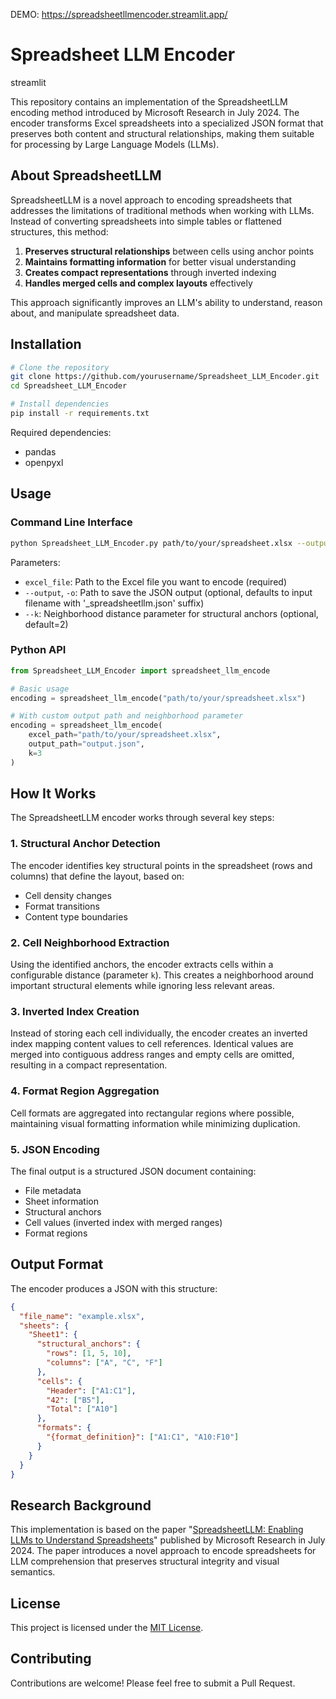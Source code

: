 DEMO: https://spreadsheetllmencoder.streamlit.app/

# Spreadsheet LLM Encoder

streamlit

This repository contains an implementation of the SpreadsheetLLM encoding method introduced by Microsoft Research in July 2024. The encoder transforms Excel spreadsheets into a specialized JSON format that preserves both content and structural relationships, making them suitable for processing by Large Language Models (LLMs).

## About SpreadsheetLLM

SpreadsheetLLM is a novel approach to encoding spreadsheets that addresses the limitations of traditional methods when working with LLMs. Instead of converting spreadsheets into simple tables or flattened structures, this method:

1. **Preserves structural relationships** between cells using anchor points
2. **Maintains formatting information** for better visual understanding
3. **Creates compact representations** through inverted indexing
4. **Handles merged cells and complex layouts** effectively

This approach significantly improves an LLM's ability to understand, reason about, and manipulate spreadsheet data.

## Installation

```bash
# Clone the repository
git clone https://github.com/yourusername/Spreadsheet_LLM_Encoder.git
cd Spreadsheet_LLM_Encoder

# Install dependencies
pip install -r requirements.txt
```

Required dependencies:
- pandas
- openpyxl

## Usage

### Command Line Interface

```bash
python Spreadsheet_LLM_Encoder.py path/to/your/spreadsheet.xlsx --output output.json --k 2
```

Parameters:
- `excel_file`: Path to the Excel file you want to encode (required)
- `--output`, `-o`: Path to save the JSON output (optional, defaults to input filename with '_spreadsheetllm.json' suffix)
- `--k`: Neighborhood distance parameter for structural anchors (optional, default=2)

### Python API

```python
from Spreadsheet_LLM_Encoder import spreadsheet_llm_encode

# Basic usage
encoding = spreadsheet_llm_encode("path/to/your/spreadsheet.xlsx")

# With custom output path and neighborhood parameter
encoding = spreadsheet_llm_encode(
    excel_path="path/to/your/spreadsheet.xlsx", 
    output_path="output.json",
    k=3
)
```

## How It Works

The SpreadsheetLLM encoder works through several key steps:

### 1. Structural Anchor Detection

The encoder identifies key structural points in the spreadsheet (rows and columns) that define the layout, based on:
- Cell density changes
- Format transitions
- Content type boundaries

### 2. Cell Neighborhood Extraction

Using the identified anchors, the encoder extracts cells within a configurable distance (parameter `k`). This creates a neighborhood around important structural elements while ignoring less relevant areas.

### 3. Inverted Index Creation

Instead of storing each cell individually, the encoder creates an inverted index mapping content values to cell references. Identical values are merged into contiguous address ranges and empty cells are omitted, resulting in a compact representation.

### 4. Format Region Aggregation

Cell formats are aggregated into rectangular regions where possible, maintaining visual formatting information while minimizing duplication.

### 5. JSON Encoding

The final output is a structured JSON document containing:
- File metadata
- Sheet information
- Structural anchors
- Cell values (inverted index with merged ranges)
- Format regions

## Output Format

The encoder produces a JSON with this structure:

```json
{
  "file_name": "example.xlsx",
  "sheets": {
    "Sheet1": {
      "structural_anchors": {
        "rows": [1, 5, 10],
        "columns": ["A", "C", "F"]
      },
      "cells": {
        "Header": ["A1:C1"],
        "42": ["B5"],
        "Total": ["A10"]
      },
      "formats": {
        "{format_definition}": ["A1:C1", "A10:F10"]
      }
    }
  }
}
```

## Research Background

This implementation is based on the paper "[SpreadsheetLLM: Enabling LLMs to Understand Spreadsheets](https://www.microsoft.com/en-us/research/)" published by Microsoft Research in July 2024. The paper introduces a novel approach to encode spreadsheets for LLM comprehension that preserves structural integrity and visual semantics.

## License

This project is licensed under the [MIT License](LICENSE).

## Contributing

Contributions are welcome! Please feel free to submit a Pull Request.
